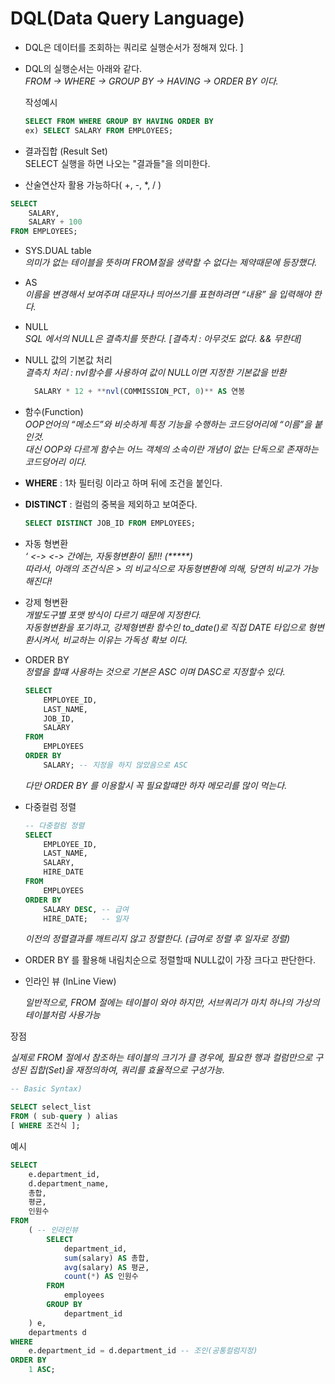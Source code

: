 # DQL(Data Query Language)  
  
- DQL은 데이터를 조회하는 쿼리로 실행순서가 정해져 있다.  ]

- DQL의 실행순서는 아래와 같다.  
  _FROM -> WHERE -> GROUP BY -> HAVING -> ORDER BY 이다._     
    
  작성예시
  ```sql
  SELECT FROM WHERE GROUP BY HAVING ORDER BY
  ex) SELECT SALARY FROM EMPLOYEES;
  ```
  
- 결과집합 (Result Set)  
  SELECT 실행을 하면 나오는 "결과들"을 의미한다.  
  
- 산술연산자 활용 가능하다( +,  -, *, / )

```sql
SELECT
    SALARY,
    SALARY + 100
FROM EMPLOYEES;
```  

- SYS.DUAL table  
  _의미가 없는 테이블을 뜻하며 FROM절을 생략할 수 없다는 제약때문에 등장했다._
- AS  
 _이름을 변경해서 보여주며 대문자나 띄어쓰기를 표현하려면 *“내용”* 을 입력해야 한다._
  
  
- NULL  
   _SQL 에서의 NULL은 결측치를 뜻한다. [결측치 : 아무것도 없다. && 무한대]_    
- NULL 값의 기본값 처리  
   _결측치 처리 : nvl함수를 사용하여 값이 NULL이면 지정한 기본값을 반환_  

  ```sql
    SALARY * 12 + **nvl(COMMISSION_PCT, 0)** AS 연봉
  ```
        
- 함수(Function)  
  _OOP언어의 “메소드”와 비슷하게 특정 기능을 수행하는 코드덩어리에 “이름”을 붙인것._      
  _대신 OOP와 다르게 함수는 어느 객체의 소속이란 개념이 없는 단독으로 존재하는 코드덩어리 이다._     
  
- **WHERE** : 1차 필터링 이라고 하며 뒤에 조건을 붙인다.  
  
- **DISTINCT** : 컬럼의 중복을 제외하고 보여준다.
    
  ```sql
  SELECT DISTINCT JOB_ID FROM EMPLOYEES;
  ```  
  
  
- 자동  형변환  
  _‘<NUMBER> <-> <CHARACTER> <-> <DATE> 간에는, 자동형변환이 됨!!! (*****)_  
  _따라서, 아래의 조건식은 <DATE> > <CHARACTER> 의 비교식으로 자동형변환에 의해, 당연히 비교가 가능해진다!_  
- 강제 형변환  
  _개발도구별 포맷 방식이 다르기 때문에 지정한다._  
  _자동형변환을 포기하고, 강제형변환 함수인 to_date()로 직접 DATE 타입으로 형변환시켜서, 비교하는 이유는 가독성 확보 이다._  
    

- ORDER BY    
  _정렬을 할떄 사용하는 것으로 기본은 ASC 이며 DASC로 지정할수 있다._  

  ```sql
  SELECT
      EMPLOYEE_ID,
      LAST_NAME,
      JOB_ID,
      SALARY
  FROM
      EMPLOYEES
  ORDER BY
      SALARY; -- 지정을 하지 않았음으로 ASC
  ```

  *다만 ORDER BY 를 이용할시 꼭 필요할떄만 하자 메모리를 많이 먹는다.*  

- 다중컬럼 정렬  

  ```sql
  -- 다중컬럼 정렬
  SELECT
      EMPLOYEE_ID,
      LAST_NAME,
      SALARY,
      HIRE_DATE
  FROM
      EMPLOYEES
  ORDER BY
      SALARY DESC, -- 급여
      HIRE_DATE;   -- 일자
  ```  

  *이전의 정렬결과를 깨트리지 않고 정렬한다. (급여로 정렬 후 일자로 정렬)*  

- ORDER BY 를 활용해 내림치순으로 정렬할때 NULL값이 가장 크다고 판단한다.  
    
  
  
 - 인라인 뷰 (InLine View)
    
    *일반적으로, FROM 절에는 테이블이 와야 하지만, 서브쿼리가 마치 하나의 가상의 테이블처럼 사용가능*
    

장점 

*실제로 FROM 절에서 참조하는 테이블의 크기가 클 경우에,
필요한 행과 컬럼만으로 구성된 집합(Set)을 재정의하여,
쿼리를 효율적으로 구성가능.*

```sql
-- Basic Syntax)

SELECT select_list
FROM ( sub-query ) alias
[ WHERE 조건식 ];
```

예시

```sql
SELECT
    e.department_id,
    d.department_name,
    총합,
    평균,
    인원수
FROM
    ( -- 인라인뷰
        SELECT
            department_id,
            sum(salary) AS 총합,
            avg(salary) AS 평균,
            count(*) AS 인원수
        FROM
            employees
        GROUP BY
            department_id
    ) e,
    departments d
WHERE
    e.department_id = d.department_id -- 조인(공통컬럼지정)
ORDER BY
    1 ASC;
```
